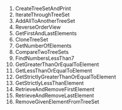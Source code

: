 1. CreateTreeSetAndPrint
2. IterateThroughTreeSet
3. AddAllToAnotherTreeSet
4. ReverseOrderView
5. GetFirstAndLastElements
6. CloneTreeSet
7. GetNumberOfElements
8. CompareTwoTreeSets
9. FindNumbersLessThan7
10. GetGreaterThanOrEqualToElement
11. GetLessThanOrEqualToElement
12. GetStrictlyGreaterThanOrEqualToElement
13. GetStrictlyLessThanElement
14. RetrieveAndRemoveFirstElement
15. RetrieveAndRemoveLastElement
16. RemoveGivenElementFromTreeSet